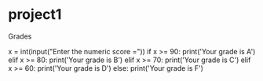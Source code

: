 # project1
Grades

x = int(input("Enter the numeric score ="))
if x >= 90:
    print('Your grade is A')
elif x >= 80:
    print('Your grade is B')
elif x >= 70:
    print('Your grade is C')
elif x >= 60:
    print('Your grade is D')
else:
    print('Your grade is F')
